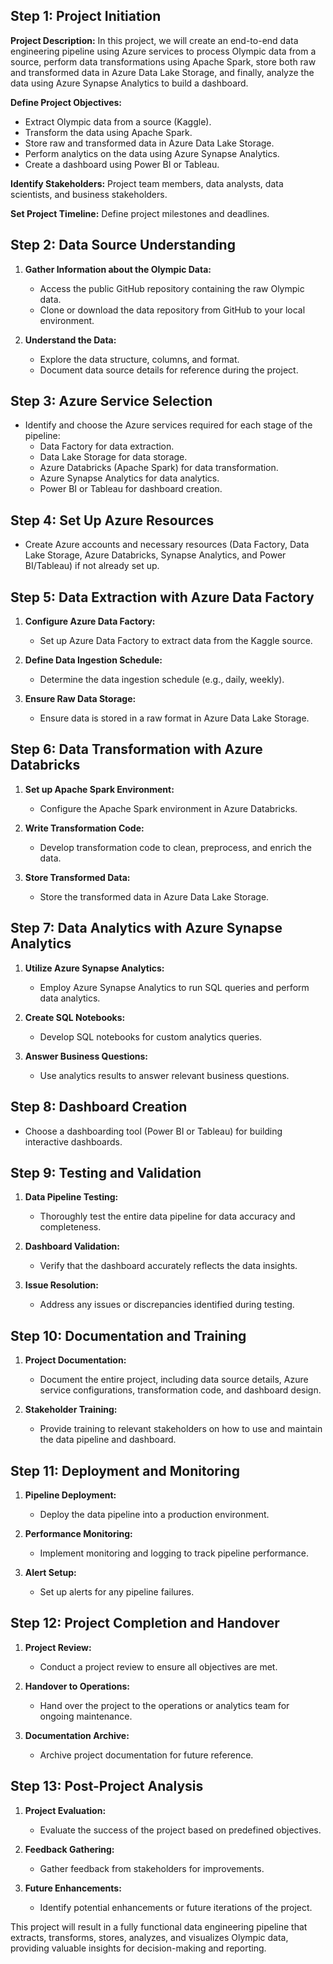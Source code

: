 ## Step 1: Project Initiation

**Project Description:** In this project, we will create an end-to-end data engineering pipeline using Azure services to process Olympic data from a source, perform data transformations using Apache Spark, store both raw and transformed data in Azure Data Lake Storage, and finally, analyze the data using Azure Synapse Analytics to build a dashboard.

**Define Project Objectives:**
- Extract Olympic data from a source (Kaggle).
- Transform the data using Apache Spark.
- Store raw and transformed data in Azure Data Lake Storage.
- Perform analytics on the data using Azure Synapse Analytics.
- Create a dashboard using Power BI or Tableau.

**Identify Stakeholders:** Project team members, data analysts, data scientists, and business stakeholders.

**Set Project Timeline:** Define project milestones and deadlines.

## Step 2: Data Source Understanding

1. **Gather Information about the Olympic Data:**
   - Access the public GitHub repository containing the raw Olympic data.
   - Clone or download the data repository from GitHub to your local environment.

2. **Understand the Data:**
   - Explore the data structure, columns, and format.
   - Document data source details for reference during the project.

## Step 3: Azure Service Selection

- Identify and choose the Azure services required for each stage of the pipeline:
  - Data Factory for data extraction.
  - Data Lake Storage for data storage.
  - Azure Databricks (Apache Spark) for data transformation.
  - Azure Synapse Analytics for data analytics.
  - Power BI or Tableau for dashboard creation.

## Step 4: Set Up Azure Resources

- Create Azure accounts and necessary resources (Data Factory, Data Lake Storage, Azure Databricks, Synapse Analytics, and Power BI/Tableau) if not already set up.

## Step 5: Data Extraction with Azure Data Factory

1. **Configure Azure Data Factory:**
   - Set up Azure Data Factory to extract data from the Kaggle source.

2. **Define Data Ingestion Schedule:**
   - Determine the data ingestion schedule (e.g., daily, weekly).

3. **Ensure Raw Data Storage:**
   - Ensure data is stored in a raw format in Azure Data Lake Storage.

## Step 6: Data Transformation with Azure Databricks

1. **Set up Apache Spark Environment:**
   - Configure the Apache Spark environment in Azure Databricks.

2. **Write Transformation Code:**
   - Develop transformation code to clean, preprocess, and enrich the data.

3. **Store Transformed Data:**
   - Store the transformed data in Azure Data Lake Storage.

## Step 7: Data Analytics with Azure Synapse Analytics

1. **Utilize Azure Synapse Analytics:**
   - Employ Azure Synapse Analytics to run SQL queries and perform data analytics.

2. **Create SQL Notebooks:**
   - Develop SQL notebooks for custom analytics queries.

3. **Answer Business Questions:**
   - Use analytics results to answer relevant business questions.

## Step 8: Dashboard Creation

- Choose a dashboarding tool (Power BI or Tableau) for building interactive dashboards.

## Step 9: Testing and Validation

1. **Data Pipeline Testing:**
   - Thoroughly test the entire data pipeline for data accuracy and completeness.

2. **Dashboard Validation:**
   - Verify that the dashboard accurately reflects the data insights.

3. **Issue Resolution:**
   - Address any issues or discrepancies identified during testing.

## Step 10: Documentation and Training

1. **Project Documentation:**
   - Document the entire project, including data source details, Azure service configurations, transformation code, and dashboard design.

2. **Stakeholder Training:**
   - Provide training to relevant stakeholders on how to use and maintain the data pipeline and dashboard.

## Step 11: Deployment and Monitoring

1. **Pipeline Deployment:**
   - Deploy the data pipeline into a production environment.

2. **Performance Monitoring:**
   - Implement monitoring and logging to track pipeline performance.

3. **Alert Setup:**
   - Set up alerts for any pipeline failures.

## Step 12: Project Completion and Handover

1. **Project Review:**
   - Conduct a project review to ensure all objectives are met.

2. **Handover to Operations:**
   - Hand over the project to the operations or analytics team for ongoing maintenance.

3. **Documentation Archive:**
   - Archive project documentation for future reference.

## Step 13: Post-Project Analysis

1. **Project Evaluation:**
   - Evaluate the success of the project based on predefined objectives.

2. **Feedback Gathering:**
   - Gather feedback from stakeholders for improvements.

3. **Future Enhancements:**
   - Identify potential enhancements or future iterations of the project.

This project will result in a fully functional data engineering pipeline that extracts, transforms, stores, analyzes, and visualizes Olympic data, providing valuable insights for decision-making and reporting.
